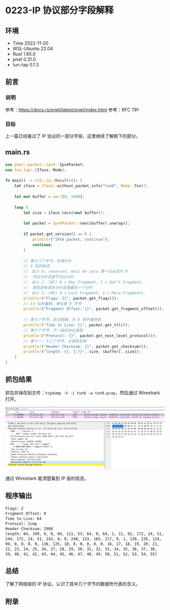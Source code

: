 # 0223-IP 协议部分字段解释

## 环境

- Time 2022-11-20
- WSL-Ubuntu 22.04
- Rust 1.65.0
- pnet 0.31.0
- tun-tap 0.1.3

## 前言

### 说明

参考：<https://docs.rs/pnet/latest/pnet/index.html>
参考：RFC 791

### 目标

上一篇已经看过了 IP 协议的一部分字段，这里继续了解剩下的部分。

## main.rs

```Rust
use pnet::packet::ipv4::Ipv4Packet;
use tun_tap::{Iface, Mode};

fn main() -> std::io::Result<()> {
    let iface = Iface::without_packet_info("tun0", Mode::Tun)?;

    let mut buffer = vec![0; 1500];

    loop {
        let size = iface.recv(&mut buffer)?;

        let packet = Ipv4Packet::new(&buffer).unwrap();

        if packet.get_version() == 6 {
            println!("IPv6 packet, continue");
            continue;
        }

        // 第七八个字节，处理分片
        // 3 位的标志
        //  Bit 0: reserved, must be zero 第一位必须为 0
        //  可以分片还是不可以分片
        //  Bit 1: (DF) 0 = May Fragment, 1 = Don’t Fragment.
        //  是否还有其余分片还是最后一个分片
        //  Bit 2: (MF) 0 = Last Fragment, 1 = More Fragments.
        println!("Flags: {}", packet.get_flags());
        // 13 位的偏移，单位是 8 字节
        println!("Fragment Offset: {}", packet.get_fragment_offset());

        // 第九个字节，存活周期，为 0 则不被转发
        println!("Time to Live: {}", packet.get_ttl());
        // 第十个字节，下一级的协议类型
        println!("Protocol: {}", packet.get_next_level_protocol());
        // 第十一，十二个字节，头部校验和
        println!("Header Checksum: {}", packet.get_checksum());
        println!("length: {}, {:?}", size, &buffer[..size]);
    }
}
```

## 抓包结果

抓包并保存到文件：`tcpdump -X -i tun0 -w tun0.pcap`，然后通过 Wireshark 打开。

![Wireshark][1]

通过 Wireshark 能清楚看到 IP 层的信息。

## 程序输出

```text
Flags: 2
Fragment Offset: 0
Time to Live: 64
Protocol: Icmp
Header Checksum: 2908
length: 84, [69, 0, 0, 84, 111, 53, 64, 0, 64, 1, 11, 92, 172, 24, 51, 244, 172, 24, 51, 243, 8, 0, 248, 133, 165, 217, 0, 1, 139, 235, 124, 99, 0, 0, 0, 0, 136, 125, 10, 0, 0, 0, 0, 0, 16, 17, 18, 19, 20, 21, 22, 23, 24, 25, 26, 27, 28, 29, 30, 31, 32, 33, 34, 35, 36, 37, 38, 39, 40, 41, 42, 43, 44, 45, 46, 47, 48, 49, 50, 51, 52, 53, 54, 55]
```

## 总结

了解了网络层的 IP 协议，认识了其中几个字节的数据所代表的含义。

[1]: images/wireshark.png

## 附录
